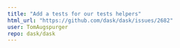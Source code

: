 ```yaml
---
title: "Add a tests for our tests helpers"
html_url: "https://github.com/dask/dask/issues/2682"
user: TomAugspurger
repo: dask/dask
---
```


